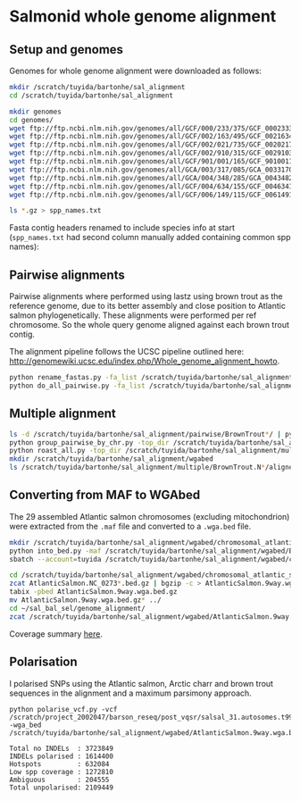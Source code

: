 # Salmonid whole genome alignment

## Setup and genomes

Genomes for whole genome alignment were downloaded as follows:

```bash
mkdir /scratch/tuyida/bartonhe/sal_alignment
cd /scratch/tuyida/bartonhe/sal_alignment

mkdir genomes
cd genomes/
wget ftp://ftp.ncbi.nlm.nih.gov/genomes/all/GCF/000/233/375/GCF_000233375.1_ICSASG_v2/GCF_000233375.1_ICSASG_v2_genomic.fna.gz
wget ftp://ftp.ncbi.nlm.nih.gov/genomes/all/GCF/002/163/495/GCF_002163495.1_Omyk_1.0/GCF_002163495.1_Omyk_1.0_genomic.fna.gz
wget ftp://ftp.ncbi.nlm.nih.gov/genomes/all/GCF/002/021/735/GCF_002021735.1_Okis_V1/GCF_002021735.1_Okis_V1_genomic.fna.gz
wget ftp://ftp.ncbi.nlm.nih.gov/genomes/all/GCF/002/910/315/GCF_002910315.2_ASM291031v2/GCF_002910315.2_ASM291031v2_genomic.fna.gz
wget ftp://ftp.ncbi.nlm.nih.gov/genomes/all/GCF/901/001/165/GCF_901001165.1_fSalTru1.1/GCF_901001165.1_fSalTru1.1_genomic.fna.gz
wget ftp://ftp.ncbi.nlm.nih.gov/genomes/all/GCA/003/317/085/GCA_003317085.1_ASM331708v1/GCA_003317085.1_ASM331708v1_genomic.fna.gz
wget ftp://ftp.ncbi.nlm.nih.gov/genomes/all/GCA/004/348/285/GCA_004348285.1_ASM434828v1/GCA_004348285.1_ASM434828v1_genomic.fna.gz
wget ftp://ftp.ncbi.nlm.nih.gov/genomes/all/GCF/004/634/155/GCF_004634155.1_Eluc_v4/GCF_004634155.1_Eluc_v4_genomic.fna.gz
wget ftp://ftp.ncbi.nlm.nih.gov/genomes/all/GCF/006/149/115/GCF_006149115.1_Oner_1.0/GCF_006149115.1_Oner_1.0_genomic.fna.gz

ls *.gz > spp_names.txt
```

Fasta contig headers renamed to include species info at start (```spp_names.txt``` had second column manually added containing common spp names):

## Pairwise alignments

Pairwise alignments where performed using lastz using brown trout as the reference genome, 
due to its better assembly and close position to Atlantic salmon phylogenetically. These alignments 
were performed per ref chromosome. So the whole query genome aligned against each brown trout contig. 

The alignment pipeline follows the UCSC pipeline outlined here: <http://genomewiki.ucsc.edu/index.php/Whole_genome_alignment_howto>.

```bash
python rename_fastas.py -fa_list /scratch/tuyida/bartonhe/sal_alignment/genomes/spp_names.txt
python do_all_pairwise.py -fa_list /scratch/tuyida/bartonhe/sal_alignment/genomes/spp_names.txt -ref_spp BrownTrout -out /scratch/tuyida/bartonhe/sal_alignment/pairwise/
```

## Multiple alignment

```bash
ls -d /scratch/tuyida/bartonhe/sal_alignment/pairwise/BrownTrout*/ | python all_single_cov.py 
python group_pairwise_by_chr.py -top_dir /scratch/tuyida/bartonhe/sal_alignment/pairwise/ -chr_list /scratch/tuyida/bartonhe/sal_alignment/pairwise/BrownTrout.AtlanticSalmon/BrownTrout.sizes -out_dir /scratch/tuyida/bartonhe/sal_alignment/multiple/
python roast_all.py -top_dir /scratch/tuyida/bartonhe/sal_alignment/multiple/ -ref BrownTrout -out /scratch/tuyida/bartonhe/sal_alignment/multiple/
mkdir /scratch/tuyida/bartonhe/sal_alignment/wgabed
ls /scratch/tuyida/bartonhe/sal_alignment/multiple/BrownTrout.N*/aligned/*.maf | python merge_mafs.py -out_maf /scratch/tuyida/bartonhe/sal_alignment/wgabed/BrownTrout.8_query_spp.maf.gz
```

## Converting from MAF to WGAbed

The 29 assembled Atlantic salmon chromosomes (excluding mitochondrion) were extracted from the ```.maf``` file and converted to a ```.wga.bed``` file. 

```bash
mkdir /scratch/tuyida/bartonhe/sal_alignment/wgabed/chromosomal_atlantic_salmon
python into_bed.py -maf /scratch/tuyida/bartonhe/sal_alignment/wgabed/BrownTrout.8_query_spp.maf.gz -ref_sp AtlanticSalmon -ref_sizes /scratch/tuyida/bartonhe/sal_alignment/pairwise/BrownTrout.AtlanticSalmon/AtlanticSalmon.sizes -out /scratch/tuyida/bartonhe/sal_alignment/wgabed/chromosomal_atlantic_salmon/ -no_sub
sbatch --account=tuyida /scratch/tuyida/bartonhe/sal_alignment/wgabed/chromosomal_atlantic_salmon/all_wgabed_job.sh 

cd /scratch/tuyida/bartonhe/sal_alignment/wgabed/chromosomal_atlantic_salmon
zcat AtlanticSalmon.NC_0273*.bed.gz | bgzip -c > AtlanticSalmon.9way.wga.bed.gz
tabix -pbed AtlanticSalmon.9way.wga.bed.gz 
mv AtlanticSalmon.9way.wga.bed.gz* ../
cd ~/sal_bal_sel/genome_alignment/
zcat /scratch/tuyida/bartonhe/sal_alignment/wgabed/AtlanticSalmon.9way.wga.bed.gz | python summarise_alignment.py > align_sum.csv
```

Coverage summary [here](align_sum.csv).

## Polarisation

I polarised SNPs using the Atlantic salmon, Arctic charr and brown trout sequences in the alignment and a maximum parsimony approach.

```shell script
python polarise_vcf.py -vcf /scratch/project_2002047/barson_reseq/post_vqsr/salsal_31.autosomes.t99_5_snps.allfilters.vcf.gz -wga_bed /scratch/tuyida/bartonhe/sal_alignment/wgabed/AtlanticSalmon.9way.wga.bed.gz

Total no INDELs  : 3723849
INDELs polarised : 1614400
Hotspots         : 632084
Low spp coverage : 1272810
Ambiguous        : 204555
Total unpolarised: 2109449
```
